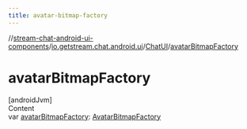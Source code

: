 ```yaml
---
title: avatar-bitmap-factory
---
```

//[stream-chat-android-ui-components](../../../index.md)/[io.getstream.chat.android.ui](../index.md)/[ChatUI](index.md)/[avatarBitmapFactory](avatarBitmapFactory.md)



# avatarBitmapFactory  
[androidJvm]  
Content  
var [avatarBitmapFactory](avatarBitmapFactory.md): [AvatarBitmapFactory](../../io.getstream.chat.android.ui.avatar/AvatarBitmapFactory/index.md)  



